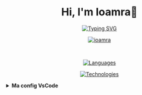 <h1 align="center">Hi, I'm Ioamra👋</h1>

<p align="center">
  <a href="https://git.io/typing-svg"><img src="https://readme-typing-svg.herokuapp.com?font=Fira+code&size=22&pause=1000&color=1E77F7&center=true&vCenter=true&random=false&width=500&lines=A+Junior+Web+developer;Nice+to+meet+you!;" alt="Typing SVG" />
  </a>
</p>

<p align="center"> <a href="https://github.com/ryo-ma/github-profile-trophy"><img src="https://github-trophies.vercel.app/?username=ioamra" alt="ioamra" /></a> </p>
<br>
<p align="center">
  <a href="https://skillicons.dev">
    <img src="https://skillicons.dev/icons?i=html,css,scss,js,ts,php,mysql,postgres,py,java" alt="Languages"/>
  </a>
</p>
<p align="center">
  <a href="https://skillicons.dev">
    <img src="https://skillicons.dev/icons?i=nodejs,react,angular,nestjs,jest" alt="Technologies"/>
  </a>
</p>

<details>
  <summary><strong>Ma config VsCode</strong></summary>
  <br>

  <p align="center">
    <a href="https://marketplace.visualstudio.com/items?itemName=alefragnani.project-manager"><img src="https://alefragnani.gallerycdn.vsassets.io/extensions/alefragnani/project-manager/12.8.0/1711736277737/Microsoft.VisualStudio.Services.Icons.Default" alt="Project Manager" width="45" height="45"></a>&nbsp;&nbsp;
    <a href="https://marketplace.visualstudio.com/items?itemName=MS-CEINTL.vscode-language-pack-fr"><img src="https://ms-ceintl.gallerycdn.vsassets.io/extensions/ms-ceintl/vscode-language-pack-fr/1.91.2024070309/1719998324195/Microsoft.VisualStudio.Services.Icons.Default" alt="french languague" width="45" height="45"></a>&nbsp;&nbsp;
    <a href="https://marketplace.visualstudio.com/items?itemName=Postman.postman-for-vscode"><img src="https://postman.gallerycdn.vsassets.io/extensions/postman/postman-for-vscode/1.1.0/1719305837729/Microsoft.VisualStudio.Services.Icons.Default" alt="ESlint" width="45" height="45"></a>&nbsp;&nbsp;
    <a href="https://marketplace.visualstudio.com/items?itemName=esbenp.prettier-vscode"><img src="https://esbenp.gallerycdn.vsassets.io/extensions/esbenp/prettier-vscode/10.4.0/1711025051911/Microsoft.VisualStudio.Services.Icons.Default" alt="prettier" width="45" height="45"></a>&nbsp;&nbsp;
    <a href="https://marketplace.visualstudio.com/items?itemName=dbaeumer.vscode-eslint"><img src="https://dbaeumer.gallerycdn.vsassets.io/extensions/dbaeumer/vscode-eslint/3.0.11/1720444131559/Microsoft.VisualStudio.Services.Icons.Default" alt="ESlint" width="45" height="45"></a>&nbsp;&nbsp;
    <a href="https://marketplace.visualstudio.com/items?itemName=streetsidesoftware.code-spell-checker"><img src="https://streetsidesoftware.gallerycdn.vsassets.io/extensions/streetsidesoftware/code-spell-checker/4.0.4/1721281875689/Microsoft.VisualStudio.Services.Icons.Default" alt="Code Spell Checker" width="45" height="45"></a>&nbsp;&nbsp;
    <a href="https://marketplace.visualstudio.com/items?itemName=aaron-bond.better-comments"><img src="https://aaron-bond.gallerycdn.vsassets.io/extensions/aaron-bond/better-comments/3.0.2/1659144495902/Microsoft.VisualStudio.Services.Icons.Default" alt="better comments" width="45" height="45"></a>&nbsp;&nbsp;
    <a href="https://marketplace.visualstudio.com/items?itemName=christian-kohler.path-intellisense"><img src="https://christian-kohler.gallerycdn.vsassets.io/extensions/christian-kohler/path-intellisense/2.9.0/1717321332008/Microsoft.VisualStudio.Services.Icons.Default" alt="path intellisense" width="45" height="45"></a>&nbsp;&nbsp;
    <a href="https://marketplace.visualstudio.com/items?itemName=formulahendry.auto-rename-tag"><img src="https://formulahendry.gallerycdn.vsassets.io/extensions/formulahendry/auto-rename-tag/0.1.10/1644319230173/Microsoft.VisualStudio.Services.Icons.Default" alt="auto rename tag" width="45" height="45"></a>&nbsp;&nbsp;
    <a href="https://marketplace.visualstudio.com/items?itemName=naumovs.color-highlight"><img src="https://naumovs.gallerycdn.vsassets.io/extensions/naumovs/color-highlight/2.8.0/1710416778913/Microsoft.VisualStudio.Services.Icons.Default" alt="holor Highlight" width="45" height="45"></a>&nbsp;&nbsp;
    <a href="https://marketplace.visualstudio.com/items?itemName=Cardinal90.multi-cursor-case-preserve"><img src="https://cardinal90.gallerycdn.vsassets.io/extensions/cardinal90/multi-cursor-case-preserve/1.0.5/1579704717839/Microsoft.VisualStudio.Services.Icons.Default" alt="Multiple cursor case preserve" width="45" height="45"></a>&nbsp;&nbsp;
    <a href="https://marketplace.visualstudio.com/items?itemName=shardulm94.trailing-spaces"><img src="https://shardulm94.gallerycdn.vsassets.io/extensions/shardulm94/trailing-spaces/0.4.1/1657508114419/Microsoft.VisualStudio.Services.Icons.Default" alt="trailing spaces" width="45" height="45"></a>&nbsp;&nbsp;
    <a href="https://marketplace.visualstudio.com/items?itemName=jock.svg"><img src="https://jock.gallerycdn.vsassets.io/extensions/jock/svg/1.5.4/1719720683720/Microsoft.VisualStudio.Services.Icons.Default" alt="svg" width="45" height="45"></a>&nbsp;&nbsp;
    <a href="https://marketplace.visualstudio.com/items?itemName=GrapeCity.gc-excelviewer"><img src="https://grapecity.gallerycdn.vsassets.io/extensions/grapecity/gc-excelviewer/4.2.59/1709132768547/Microsoft.VisualStudio.Services.Icons.Default" alt="excel viewer" width="45" height="45"></a>&nbsp;&nbsp;
    <a href="https://marketplace.visualstudio.com/items?itemName=JeffersonLicet.snipped"><img src="https://jeffersonlicet.gallerycdn.vsassets.io/extensions/jeffersonlicet/snipped/1.3.0/1664316301051/Microsoft.VisualStudio.Services.Icons.Default" alt="snipped" width="45" height="45"></a>&nbsp;&nbsp;
    <a href="https://marketplace.visualstudio.com/items?itemName=jmkrivocapich.drawfolderstructure"><img src="https://jmkrivocapich.gallerycdn.vsassets.io/extensions/jmkrivocapich/drawfolderstructure/1.2.2/1703633564435/Microsoft.VisualStudio.Services.Icons.Default" alt="draw folder structure" width="45" height="45"></a>&nbsp;&nbsp;
    <a href="https://marketplace.visualstudio.com/items?itemName=mikestead.dotenv"><img src="https://mikestead.gallerycdn.vsassets.io/extensions/mikestead/dotenv/1.0.1/1519894859412/Microsoft.VisualStudio.Services.Icons.Default" alt="dotENV" width="45" height="45"></a>&nbsp;&nbsp;
    <a href="https://marketplace.visualstudio.com/items?itemName=WallabyJs.console-ninja"><img src="https://wallabyjs.gallerycdn.vsassets.io/extensions/wallabyjs/console-ninja/1.0.329/1720584130068/Microsoft.VisualStudio.Services.Icons.Default" alt="console ninja" width="45" height="45"></a>&nbsp;&nbsp;
    <a href="https://marketplace.visualstudio.com/items?itemName=codeandstuff.package-json-upgrade"><img src="https://codeandstuff.gallerycdn.vsassets.io/extensions/codeandstuff/package-json-upgrade/2.1.2/1700146950962/Microsoft.VisualStudio.Services.Icons.Default" alt="package json upgrade" width="45" height="45"></a>&nbsp;&nbsp;
    <a href="https://marketplace.visualstudio.com/items?itemName=ebrithil30.vscode-ts-auto-return-type"><img src="https://cdn.vsassets.io/v/M242_20240717.2/_content/Header/default_icon_128.png" alt="TsAutoReturnType" width="45" height="45"></a>&nbsp;&nbsp;
    <a href="https://marketplace.visualstudio.com/items?itemName=firsttris.vscode-jest-runner"><img src="https://firsttris.gallerycdn.vsassets.io/extensions/firsttris/vscode-jest-runner/0.4.73/1711640926897/Microsoft.VisualStudio.Services.Icons.Default" alt="jest runner" width="45" height="45"></a>&nbsp;&nbsp;
    <a href="https://marketplace.visualstudio.com/items?itemName=Orta.vscode-jest"><img src="https://orta.gallerycdn.vsassets.io/extensions/orta/vscode-jest/6.2.5/1714761795526/Microsoft.VisualStudio.Services.Icons.Default" alt="jest" width="45" height="45"></a>&nbsp;&nbsp;
    <a href="https://marketplace.visualstudio.com/items?itemName=yoavbls.pretty-ts-errors"><img src="https://yoavbls.gallerycdn.vsassets.io/extensions/yoavbls/pretty-ts-errors/0.5.4/1712534608793/Microsoft.VisualStudio.Services.Icons.Default" alt="pretty ts errors" width="45" height="45"></a>&nbsp;&nbsp;
    <a href="https://marketplace.visualstudio.com/items?itemName=steoates.autoimport"><img src="https://steoates.gallerycdn.vsassets.io/extensions/steoates/autoimport/1.5.4/1618500754212/Microsoft.VisualStudio.Services.Icons.Default" alt="auto import" width="45" height="45"></a>&nbsp;&nbsp;
    <a href="https://marketplace.visualstudio.com/items?itemName=mhutchie.git-graph"><img src="https://mhutchie.gallerycdn.vsassets.io/extensions/mhutchie/git-graph/1.30.0/1617594001998/Microsoft.VisualStudio.Services.Icons.Default" alt="git graph" width="45" height="45"></a>&nbsp;&nbsp;
    <a href="https://marketplace.visualstudio.com/items?itemName=eamodio.gitlens"><img src="https://eamodio.gallerycdn.vsassets.io/extensions/eamodio/gitlens/2024.7.818/1720479345061/Microsoft.VisualStudio.Services.Icons.Default" alt="gitlens" width="45" height="45"></a>&nbsp;&nbsp;
    <a href="https://marketplace.visualstudio.com/items?itemName=ritwickdey.live-sass"><img src="https://ritwickdey.gallerycdn.vsassets.io/extensions/ritwickdey/live-sass/3.0.0/1531332580258/Microsoft.VisualStudio.Services.Icons.Default" alt="live sass" width="45" height="45"></a>&nbsp;&nbsp;
    <a href="https://marketplace.visualstudio.com/items?itemName=ritwickdey.LiveServer"><img src="https://ritwickdey.gallerycdn.vsassets.io/extensions/ritwickdey/liveserver/5.7.9/1661914858952/Microsoft.VisualStudio.Services.Icons.Default" alt="liveserver" width="45" height="45"></a>&nbsp;&nbsp;
    <a href="https://marketplace.visualstudio.com/items?itemName=Angular.ng-template"><img src="https://angular.gallerycdn.vsassets.io/extensions/angular/ng-template/18.1.1/1720552716153/Microsoft.VisualStudio.Services.Icons.Default" alt="angular language service" width="45" height="45"></a>&nbsp;&nbsp;
    <a href="https://marketplace.visualstudio.com/items?itemName=mintlify.document"><img src="https://mintlify.gallerycdn.vsassets.io/extensions/mintlify/document/2.2.2/1716293582777/Microsoft.VisualStudio.Services.Icons.Default" alt="mintlify " width="45" height="45"></a>

<strong>settings.json :</strong>

```json
{
  "editor.tabSize": 2,
  "editor.wordWrap": "on",
  "git.confirmSync": false,
  "editor.formatOnSave": true,
  "explorer.confirmDelete": false,
  "files.autoSave": "onFocusChange",
  "explorer.confirmDragAndDrop": false,
  "javascript.updateImportsOnFileMove.enabled": "always",
  "typescript.updateImportsOnFileMove.enabled": "always",
  "editor.codeActionsOnSave": { "source.organizeImports": "always" },
  // darker modern dark theme
  "workbench.colorCustomizations": {
    "activityBar.activeBorder": "#008327",
    "activityBarBadge.background": "#008327",
    "button.background": "#008327",
    "editorGutter.modifiedBackground": "#008327",
    "focusBorder": "#008327",
    "menu.selectionBackground": "#008327",
    "panelTitle.activeBorder": "#008327",
    "progressBar.background": "#008327",
    "statusBar.debuggingBackground": "#008327",
    "statusBar.focusBorder": "#008327",
    "statusBarItem.focusBorder": "#008327",
    "statusBarItem.remoteBackground": "#008327",
    "tab.activeBorderTop": "#008327",
    "terminal.tab.activeBorder": "#008327",
    "welcomePage.progress.foreground": "#008327",
    "button.hoverBackground": "#00942c",
    "textLink.activeForeground": "#00e244",
    "textLink.foreground": "#00e244",
    "inputOption.activeBackground": "#22c95481",
    "inputOption.activeBorder": "#00942c",
    "tab.selectedBorderTop": "#6fdb90",
    "chat.slashCommandForeground": "#2ee063",
    "activityBar.background": "#0c0c0c",
    "debugToolBar.background": "#0c0c0c",
    "editorGroupHeader.tabsBackground": "#0c0c0c",
    "panel.background": "#0c0c0c",
    "sideBar.background": "#0c0c0c",
    "sideBarSectionHeader.background": "#0c0c0c",
    "statusBar.background": "#0c0c0c",
    "tab.inactiveBackground": "#0c0c0c",
    "titleBar.activeBackground": "#0c0c0c",
    "dropdown.listBackground": "#101010",
    "editor.background": "#101010",
    "menu.background": "#101010",
    "notificationCenterHeader.background": "#101010",
    "notifications.background": "#101010",
    "peekViewEditor.background": "#101010",
    "peekViewResult.background": "#101010",
    "statusBar.noFolderBackground": "#101010",
    "tab.activeBackground": "#101010",
    "tab.activeBorder": "#101010",
    "tab.hoverBackground": "#101010",
    "tab.unfocusedActiveBorder": "#101010",
    "tab.unfocusedHoverBackground": "#101010",
    "titleBar.inactiveBackground": "#101010"
  },
  // italic text
  "editor.tokenColorCustomizations": {
    "textMateRules": [
      {
        "scope": [
          "comment",
          "entity.name.type.class",
          "keyword",
          "storage.modifier",
          "storage.type",
          "support.class.builtin",
          "keyword.control",
          "constant.language",
          "entity.other.attribute-name",
          "entity.name.method"
        ],
        "settings": {
          "fontStyle": "italic"
        }
      },
      {
        "scope": [
          "invalid",
          "keyword.operator",
          "constant.numeric.css",
          "keyword.other.unit.px.css",
          "constant.numeric.decimal.js",
          "constant.numeric.json",
          "comment.block"
        ],
        "settings": {
          "fontStyle": ""
        }
      }
    ]
  },
  // ** EXTENTION **
  // Prettier
  "editor.defaultFormatter": "esbenp.prettier-vscode",
  "prettier.printWidth": 150,
  // Path Intellisense
  "typescript.suggest.paths": false,
  "javascript.suggest.paths": false,
  // Mintlify Doc Writer
  "docwriter.language": "French",
  "terminal.integrated.env.windows": {},
  // console ninja
  "console-ninja.featureSet": "Community",
  // live server
  "liveServer.settings.donotShowInfoMsg": true
}
```

</details>
